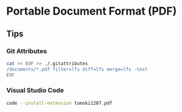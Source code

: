 # Portable Document Format (PDF)

<!--
https://github.com/jonaslejon/malicious-pdf
-->

## Tips

### Git Attributes

```sh
cat << EOF >> ./.gitattributes
/documents/*.pdf filter=lfs diff=lfs merge=lfs -text
EOF
```

### Visual Studio Code

```sh
code --install-extension tomoki1207.pdf
```
